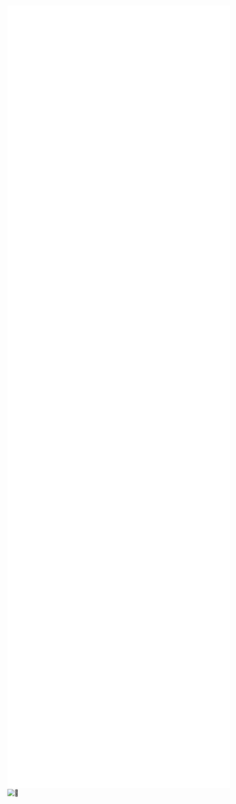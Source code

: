 <img alt="🦑" align="center" src="https://github.com/lowlighter/lowlighter/blob/master/metrics.svg">
<img alt="🦑" align="center" src="https://github.com/lowlighter/lowlighter/blob/master/metrics.personal.anilist.svg">
<img alt="🦑" align="center" src="https://count.getloli.com/get/@:lowlighter?theme=rule34">
